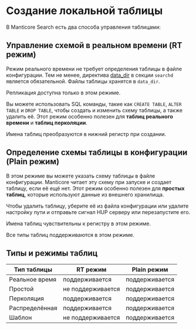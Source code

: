 # Создание локальной таблицы

В Manticore Search есть два способа управления таблицами:
## Управление схемой в реальном времени (RT режим)
Режим реального времени не требует определения таблицы в файле конфигурации. Тем не менее, директива [data_dir](../Server_settings/Searchd.md#data_dir) в секции `searchd` является обязательной. Файлы таблицы хранятся в `data_dir`.

Репликация доступна только в этом режиме.

Вы можете использовать SQL команды, такие как `CREATE TABLE`, `ALTER TABLE` и `DROP TABLE`, чтобы создать и изменить схему таблицы, а также удалить её. Этот режим особенно полезен для **таблиц реального времени** и **таблиц перколяции**.

Имена таблиц преобразуются в нижний регистр при создании.

## Определение схемы таблицы в конфигурации (Plain режим)
В этом режиме вы можете указать схему таблицы в файле конфигурации. Manticore читает эту схему при запуске и создает таблицу, если её ещё нет. Этот режим особенно полезен для **простых таблиц**, которые используют данные из внешнего хранилища.

Чтобы удалить таблицу, уберите её из файла конфигурации или удалите настройку пути и отправьте сигнал HUP серверу или перезапустите его.

Имена таблиц чувствительны к регистру в этом режиме.

Все типы таблиц поддерживаются в этом режиме.


## Типы и режимы таблиц


| Тип таблицы  | RT режим       | Plain режим  |
|--------------|----------------|--------------|
| Реальное время| поддерживается | поддерживается|
| Простой      | не поддерживается| поддерживается|
| Перколяция   | поддерживается | поддерживается|
| Распределённая| поддерживается | поддерживается|
| Шаблон       | не поддерживается| поддерживается|

<!-- proofread -->
